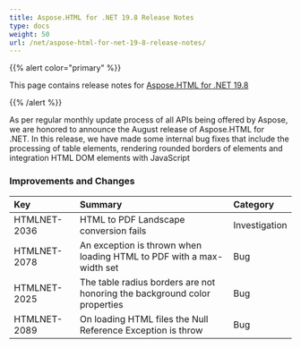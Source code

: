 ```yaml
---
title: Aspose.HTML for .NET 19.8 Release Notes
type: docs
weight: 50
url: /net/aspose-html-for-net-19-8-release-notes/
---
```



{{% alert color="primary" %}} 

This page contains release notes for [Aspose.HTML for .NET 19.8](https://www.nuget.org/packages/Aspose.Html/19.8.0)

{{% /alert %}} 

As per regular monthly update process of all APIs being offered by Aspose, we are honored to announce the August release of Aspose.HTML for .NET. In this release, we have made some internal bug fixes that include the processing of table elements, rendering rounded borders of elements and integration HTML DOM elements with JavaScript
### **Improvements and Changes**

|**Key**|**Summary**|**Category**|
| :- | :- | :- |
|HTMLNET-2036|HTML to PDF Landscape conversion fails|Investigation|
|HTMLNET-2078|An exception is thrown when loading HTML to PDF with a max-width set|Bug|
|HTMLNET-2025|The table radius borders are not honoring the background color properties|Bug|
|HTMLNET-2089|On loading HTML files the Null Reference Exception is throw|Bug|

